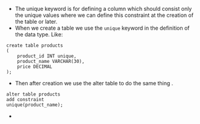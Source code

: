 - The unique keyword is for defining a column which should consist only the unique values where we can define this constraint at the creation of the table or later.
- When we create a table we use the `unique` keyword in the definition of the data type. Like:
```
create table products
(
	product_id INT unique,
	product_name VARCHAR(30),
	price DECIMAL
);
```
- Then after creation we use the alter table to do the same thing .
```
alter table products 
add constraint 
unique(product_name);
```
- 